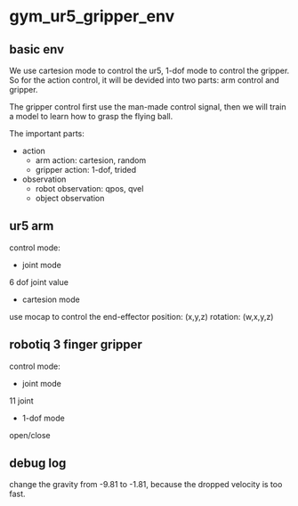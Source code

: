 # gym_ur5_gripper_env

## basic env

We use cartesion mode to control the ur5, 1-dof mode to control the gripper. So for the action control, it will be devided into two parts: arm control and gripper.

The gripper control first use the man-made control signal, then we will train a model to learn how to grasp the flying ball.

The important parts:

- action
  - arm action: cartesion, random
  - gripper action: 1-dof, trided
- observation
  - robot observation: qpos, qvel
  - object observation

## ur5 arm

control mode: 

- joint mode

6 dof joint value

- cartesion mode

use mocap to control the end-effector
position: (x,y,z)
rotation: (w,x,y,z)

## robotiq 3 finger gripper

control mode:

- joint mode

11 joint

- 1-dof mode

open/close

## debug log

change the gravity from -9.81 to -1.81, because the dropped velocity is too fast.







